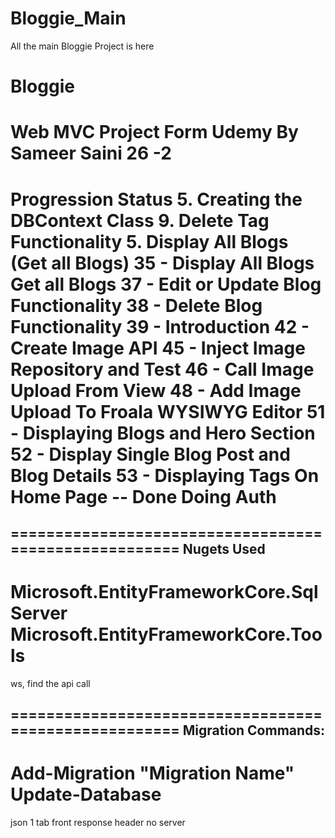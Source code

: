 # Bloggie_Main
All the main Bloggie Project is here


# Bloggie
Web MVC Project Form Udemy By Sameer Saini
26 -2
=====================================================
Progression Status
5. Creating the DBContext Class
9. Delete Tag Functionality
5. Display All Blogs (Get all Blogs)
35 - Display All Blogs Get all Blogs
37 - Edit or Update Blog Functionality
38 - Delete Blog Functionality
39 - Introduction
42 - Create Image API
45 - Inject Image Repository and Test
46 - Call Image Upload From View
48 - Add Image Upload To Froala WYSIWYG Editor
51 - Displaying Blogs and Hero Section
52 - Display Single Blog Post and Blog Details
53 - Displaying Tags On Home Page -- Done
Doing Auth
=====================================================

======================================================
Nugets Used
------------------------------------------------------
Microsoft.EntityFrameworkCore.SqlServer
Microsoft.EntityFrameworkCore.Tools
======================================================


ws, find the api call

======================================================
Migration Commands:
------------------------------------------------------
Add-Migration "Migration Name"
Update-Database
======================================================





json 1 tab front
response header no server
